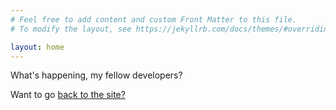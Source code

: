 ```yaml
---
# Feel free to add content and custom Front Matter to this file.
# To modify the layout, see https://jekyllrb.com/docs/themes/#overriding-theme-defaults

layout: home
---
```

What's happening, my fellow developers?

Want to go [back to the site?](https://wyattjmiller.com)
<br>